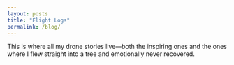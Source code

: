 ```yaml
---
layout: posts
title: "Flight Logs"
permalink: /blog/
---
```


This is where all my drone stories live—both the inspiring ones and the ones where I flew straight into a tree and emotionally never recovered.
